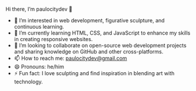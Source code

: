 Hi there, I’m paulocitydev 👋

- 👀 I’m interested in web development, figurative sculpture, and continuous learning.
- 🌱 I’m currently learning HTML, CSS, and JavaScript to enhance my skills in creating responsive websites.
- 💞️ I’m looking to collaborate on open-source web development projects and sharing knowledge on GitHub and other cross-platforms.
- 📫 How to reach me: paulocitydev@gmail.com
- 😄 Pronouns: he/him
- ⚡ Fun fact: I love sculpting and find inspiration in blending art with technology.

